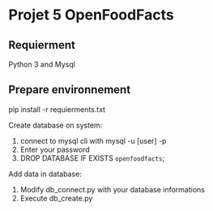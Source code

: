# Projet 5 OpenFoodFacts

## Requierment
Python 3 and Mysql

## Prepare environnement
pip install -r requierments.txt

Create database on system:
1. connect to mysql cli with mysql -u [user] -p
2. Enter your password
3. DROP DATABASE IF EXISTS `openfoodfacts`;

Add data in database:
1. Modify db_connect.py with your database informations
2. Execute db_create.py
